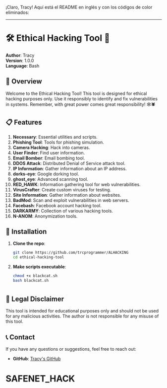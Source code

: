 ¡Claro, Tracy! Aquí está el README en inglés y con los códigos de color eliminados:

---

# 🛠️ Ethical Hacking Tool 🚀

**Author**: Tracy  
**Version**: 1.0.0  
**Language**: Bash

## 🌟 Overview

Welcome to the Ethical Hacking Tool! This tool is designed for ethical hacking purposes only. Use it responsibly to identify and fix vulnerabilities in systems. Remember, with great power comes great responsibility! 🕸️🕷️

## 📋 Features

1. **Necessary**: Essential utilities and scripts.
2. **Phishing Tool**: Tools for phishing simulation.
3. **Camera Hacking**: Hack into cameras.
4. **User Finder**: Find user information.
5. **Email Bomber**: Email bombing tool.
6. **DDOS Attack**: Distributed Denial of Service attack tool.
7. **IP Information**: Gather information about an IP address.
8. **dorks-eye**: Google dorking tool.
9. **ghost_eye**: Advanced scanning tool.
10. **RED_HAWK**: Information gathering tool for web vulnerabilities.
11. **VirusCrafter**: Create custom viruses for testing.
12. **Site Information**: Gather information about websites.
13. **BadMod**: Scan and exploit vulnerabilities in web servers.
14. **Facebash**: Facebook account hacking tool.
15. **DARKARMY**: Collection of various hacking tools.
16. **N-ANOM**: Anonymization tools.

## 📂 Installation

1. **Clone the repo**:
   ```bash
   git clone https://github.com/trcprogrammer/ALHACKING
   cd ethical-hacking-tool
   ```

2. **Make scripts executable**:
   ```bash
   chmod +x blackcat.sh
   bash blackcat.sh
   ```

#
## 🧠 Legal Disclaimer

This tool is intended for educational purposes only and should not be used for any malicious activities. The author is not responsible for any misuse of this tool.

## 📞 Contact

If you have any questions or suggestions, feel free to reach out:
- **GitHub**: [Tracy's GitHub](https://github.com/trcprogrammer)
# SAFENET_HACK
